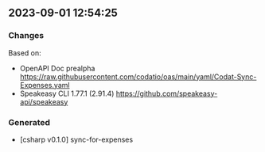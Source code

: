 

## 2023-09-01 12:54:25
### Changes
Based on:
- OpenAPI Doc prealpha https://raw.githubusercontent.com/codatio/oas/main/yaml/Codat-Sync-Expenses.yaml
- Speakeasy CLI 1.77.1 (2.91.4) https://github.com/speakeasy-api/speakeasy
### Generated
- [csharp v0.1.0] sync-for-expenses